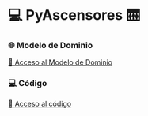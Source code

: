 # 💻 PyAscensores 🛗 

### 🌐 Modelo de Dominio
[🔗 Acceso al Modelo de Dominio](https://github.com/celiabecerril/24-25-IdSw2-SDD/tree/MdD)

### 💻 Código
[🔗 Acceso al código](https://github.com/celiabecerril/24-25-IdSw2-SDD/tree/MdD/pyAscensores)

